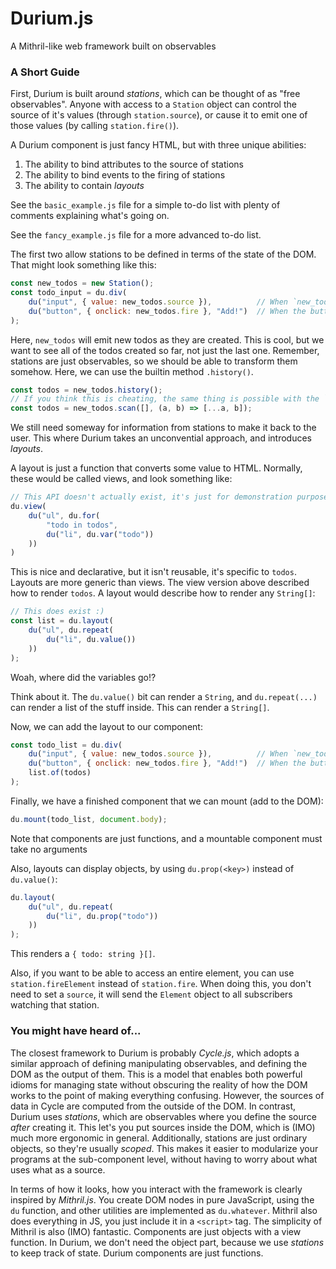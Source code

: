 # Durium.js
A Mithril-like web framework built on observables

### A Short Guide

First, Durium is built around *stations*, which can be thought of as "free observables". Anyone with access to a `Station` object can control the source of it's values (through `station.source`), or cause it to emit one of those values (by calling `station.fire()`). 

A Durium component is just fancy HTML, but with three unique abilities:
1. The ability to bind attributes to the source of stations
2. The ability to bind events to the firing of stations
3. The ability to contain *layouts*

See the `basic_example.js` file for a simple to-do list with plenty of comments explaining what's going on. 

See the `fancy_example.js` file for a more advanced to-do list. 

The first two allow stations to be defined in terms of the state of the DOM. That might look something like this:
```js
const new_todos = new Station();
const todo_input = du.div(
	du("input", { value: new_todos.source }),          // When `new_todos` fires, it will send the value attribute
	du("button", { onclick: new_todos.fire }, "Add!")  // When the button is clicked, `newtodos` will fire
);
```

Here, `new_todos` will emit new todos as they are created. This is cool, but we want to see all of the todos created so far, not just the last one. Remember, stations are just observables, so we should be able to transform them somehow. Here, we can use the builtin method `.history()`.

```js
const todos = new_todos.history();
// If you think this is cheating, the same thing is possible with the `scan` method as:
const todos = new_todos.scan([], (a, b) => [...a, b]);
```

We still need someway for information from stations to make it back to the user. This where Durium takes an unconvential approach, and introduces *layouts*.

A layout is just a function that converts some value to HTML. Normally, these would be called views, and look something like:
```js
// This API doesn't actually exist, it's just for demonstration purposes
du.view(
	du("ul", du.for(
		"todo in todos",
		du("li", du.var("todo"))
	))
)
```

This is nice and declarative, but it isn't reusable, it's specific to `todos`. Layouts are more generic than views. The view version above described how to render `todos`. A layout would describe how to render any `String[]`:
```js
// This does exist :)
const list = du.layout(
	du("ul", du.repeat(
		du("li", du.value())
	))
);
```

Woah, where did the variables go!?

Think about it. The `du.value()` bit can render a `String`, and `du.repeat(...)` can render a list of the stuff inside. This can render a `String[]`.


Now, we can add the layout to our component:
```js
const todo_list = du.div(
	du("input", { value: new_todos.source }),          // When `new_todos` fires, it will send the value attribute
	du("button", { onclick: new_todos.fire }, "Add!")  // When the button is clicked, `new_todos` will fire
	list.of(todos)
);
```


Finally, we have a finished component that we can mount (add to the DOM):
```js
du.mount(todo_list, document.body);
```

Note that components are just functions, and a mountable component must take no arguments

Also, layouts can display objects, by using `du.prop(<key>)` instead of `du.value()`:
```js
du.layout(
	du("ul", du.repeat(
		du("li", du.prop("todo"))
	))
);
```

This renders a `{ todo: string }[]`. 

Also, if you want to be able to access an entire element, you can use `station.fireElement` instead of `station.fire`. When doing this, you don't need to set a `source`, it will send the `Element` object to all subscribers watching that station. 

### You might have heard of...

The closest framework to Durium is probably *Cycle.js*, which adopts a similar approach of defining manipulating observables, and defining the DOM as the output of them. This is a model that enables both powerful idioms for managing state without obscuring the reality of how the DOM works to the point of making everything confusing. However, the sources of data in Cycle are computed from the outside of the DOM. In contrast, Durium uses *stations*, which are observables where you define the source *after* creating it. This let's you put sources inside the DOM, which is (IMO) much more ergonomic in general. Additionally, stations are just ordinary objects, so they're usually *scoped*. This makes it easier to modularize your programs at the sub-component level, without having to worry about what uses what as a source. 

In terms of how it looks, how you interact with the framework is clearly inspired by *Mithril.js*. You create DOM nodes in pure JavaScript, using the `du` function, and other utilities are implemented as `du.whatever`. Mithril also does everything in JS, you just include it in a `<script>` tag. The simplicity of Mithril is also (IMO) fantastic. Components are just objects with a view function. In Durium, we don't need the object part, because we use *stations* to keep track of state. Durium components are just functions. 

